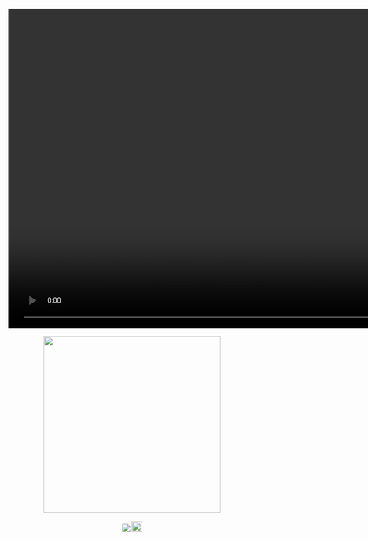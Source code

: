 <p align="center">
   <a rel="tacticalzero-website" href="https://tacticalzero.com/">
      <video height="650" width="1500" autoplay loop muted>
         <source src="https://motionbgs.com/media/722/space-science-hud.960x540.mp4" type="video/mp4">
         Your browser does not support the video tag.
      </video>
   </a>
   </br></br>
   <img src="http://profile-counter.glitch.me/tacticalzero-profile-counter/count.svg" width="360" />
   </br></br>
   <img src="https://badges.frapsoft.com/os/v1/open-source.png?v=103" />
   <a rel="license" href="http://creativecommons.org/licenses/by-nc-sa/4.0/">
      <img alt="License" style="border-width:0" height="21" src="https://i.creativecommons.org/l/by-nc-sa/4.0/88x31.png" />
   </a>
</p>
